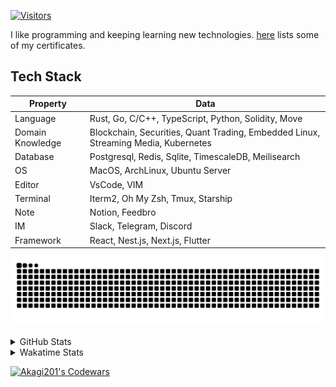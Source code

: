<!-- markdownlint-disable MD041 MD010 MD033 -->
[![Visitors](https://api.visitorbadge.io/api/daily?path=Akagi201%2FAkagi201&label=Visitors%20Today&countColor=%2337d67a)](https://visitorbadge.io/status?path=Akagi201%2FAkagi201)

I like programming and keeping learning new technologies. [here](https://github.com/Akagi201/blockchain) lists some of my certificates.

## Tech Stack

| Property         	| Data                                                                               	|
|------------------	|------------------------------------------------------------------------------------	|
| Language         	| Rust, Go, C/C++, TypeScript, Python, Solidity, Move                                 |
| Domain Knowledge 	| Blockchain, Securities, Quant Trading, Embedded Linux, Streaming Media, Kubernetes 	|
| Database         	| Postgresql, Redis, Sqlite, TimescaleDB, Meilisearch                                 |
| OS               	| MacOS, ArchLinux, Ubuntu Server                                                     |
| Editor           	| VsCode, VIM                                                                        	|
| Terminal          | Iterm2, Oh My Zsh, Tmux, Starship                                                   |
| Note             	| Notion, Feedbro                                                                    	|
| IM               	| Slack, Telegram, Discord                                                            |
| Framework         | React, Nest.js, Next.js, Flutter                                                   	|

[![github contribution grid snake animation](https://raw.githubusercontent.com/Akagi201/Akagi201/output/github-contribution-grid-snake.svg#gh-light-mode-only)](https://github.com/Akagi201)

<details>
<summary>GitHub Stats</summary>
  <a href="https://github.com/Akagi201"><img alt="Profile Detail" src="https://raw.githubusercontent.com/Akagi201/Akagi201/master/profile-summary-card-output/dracula/0-profile-details.svg" /></a>
  <a href="https://github.com/Akagi201"><img alt="Github Stats" src="https://raw.githubusercontent.com/Akagi201/Akagi201/master/profile-summary-card-output/dracula/3-stats.svg" /></a>
  <a href="https://github.com/Akagi201"><img alt="Lang By Commits" src="https://raw.githubusercontent.com/Akagi201/Akagi201/master/profile-summary-card-output/dracula/2-most-commit-language.svg" /></a>
</details>

<details>
<summary>Wakatime Stats</summary>
<br>

<!--START_SECTION:waka-->

```txt
From: 25 September 2023 - To: 02 October 2023

Total Time: 43 hrs 21 mins

Other              38 hrs 22 mins  ██████████████████████░░░   88.51 %
Python             2 hrs 19 mins   █▒░░░░░░░░░░░░░░░░░░░░░░░   05.38 %
sh                 1 hr 22 mins    ▓░░░░░░░░░░░░░░░░░░░░░░░░   03.17 %
Solidity           19 mins         ▒░░░░░░░░░░░░░░░░░░░░░░░░   00.73 %
GDScript3          18 mins         ▒░░░░░░░░░░░░░░░░░░░░░░░░   00.72 %
Rust               12 mins         ░░░░░░░░░░░░░░░░░░░░░░░░░   00.46 %
Markdown           6 mins          ░░░░░░░░░░░░░░░░░░░░░░░░░   00.26 %
SQL                6 mins          ░░░░░░░░░░░░░░░░░░░░░░░░░   00.25 %
TOML               5 mins          ░░░░░░░░░░░░░░░░░░░░░░░░░   00.20 %
JSON               4 mins          ░░░░░░░░░░░░░░░░░░░░░░░░░   00.16 %
```

<!--END_SECTION:waka-->

</details>

<a href="https://www.codewars.com/users/Akagi201"><img alt="Akagi201's Codewars" src="https://www.codewars.com/users/Akagi201/badges/small"></a>
